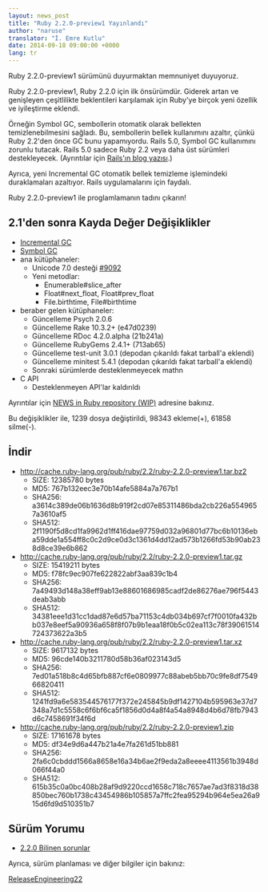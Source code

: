 ```yaml
---
layout: news_post
title: "Ruby 2.2.0-preview1 Yayınlandı"
author: "naruse"
translator: "İ. Emre Kutlu"
date: 2014-09-18 09:00:00 +0000
lang: tr
---
```


Ruby 2.2.0-preview1 sürümünü duyurmaktan memnuniyet duyuyoruz.

Ruby 2.2.0-preview1, Ruby 2.2.0 için ilk önsürümdür.
Giderek artan ve genişleyen çeşitlilikte beklentileri karşılamak için
Ruby'ye birçok yeni özellik ve iyileştirme eklendi.

Örneğin Symbol GC, sembollerin otomatik olarak bellekten temizlenebilmesini
sağladı. Bu, sembollerin bellek kullanımını azaltır, çünkü Ruby 2.2'den önce
GC bunu yapamıyordu. Rails 5.0, Symbol GC kullanımını zorunlu tutacak.
Rails 5.0 sadece Ruby 2.2 veya daha üst sürümleri destekleyecek.
(Ayrıntılar için [Rails'ın blog yazısı](http://weblog.rubyonrails.org/2014/8/20/Rails-4-2-beta1/).)

Ayrıca, yeni Incremental GC otomatik bellek temizleme işlemindeki duraklamaları
azaltıyor. Rails uygulamalarını için faydalı.

Ruby 2.2.0-preview1 ile proglamlamanın tadını çıkarın!

## 2.1'den sonra Kayda Değer Değişiklikler

* [Incremental GC](https://bugs.ruby-lang.org/issues/10137)
* [Symbol GC](https://bugs.ruby-lang.org/issues/9634)
* ana kütüphaneler:
  * Unicode 7.0 desteği [#9092](https://bugs.ruby-lang.org/issues/9092)
  * Yeni metodlar:
    * Enumerable#slice_after
    * Float#next_float, Float#prev_float
    * File.birthtime, File#birthtime
* beraber gelen kütüphaneler:
  * Güncelleme Psych 2.0.6
  * Güncelleme Rake 10.3.2+ (e47d0239)
  * Güncelleme RDoc 4.2.0.alpha (21b241a)
  * Güncelleme RubyGems 2.4.1+ (713ab65)
  * Güncelleme test-unit 3.0.1 (depodan çıkarıldı fakat tarball'a eklendi)
  * Güncelleme minitest 5.4.1 (depodan çıkarıldı fakat tarball'a eklendi)
  * Sonraki sürümlerde desteklenmeyecek mathn
* C API
  * Desteklenmeyen API'lar kaldırıldı

Ayrıntılar için [NEWS in Ruby repository (WIP)](https://github.com/ruby/ruby/blob/v2_2_0_preview1/NEWS) adresine bakınız.

Bu değişiklikler ile, 1239 dosya değiştirildi, 98343 ekleme(+), 61858 silme(-).

## İndir

* <http://cache.ruby-lang.org/pub/ruby/2.2/ruby-2.2.0-preview1.tar.bz2>
  * SIZE:   12385780 bytes
  * MD5:    767b132eec3e70b14afe5884a7a767b1
  * SHA256: a3614c389de06b1636d8b919f2cd07e85311486bda2cb226a5549657a3610af5
  * SHA512: 2f1190f5d8cd1fa9962d1ff416dae97759d032a96801d77bc6b10136eba59dde1a554ff8c0c2d9ce0d3c1361d4dd12ad573b1266fd53b90ab238d8ce39e6b862
* <http://cache.ruby-lang.org/pub/ruby/2.2/ruby-2.2.0-preview1.tar.gz>
  * SIZE:   15419211 bytes
  * MD5:    f78fc9ec907fe622822abf3aa839c1b4
  * SHA256: 7a49493d148a38eff9ab13e88601686985cadf2de86276ae796f5443deab3abb
  * SHA512: 34381eee1d31cc1dad87e6d57ba71153c4db034b697cf7f0010fa432bb037e8eef5a90936a658f8f07b9b1eaa18f0b5c02ea113c78f39061514724373622a3b5
* <http://cache.ruby-lang.org/pub/ruby/2.2/ruby-2.2.0-preview1.tar.xz>
  * SIZE:   9617132 bytes
  * MD5:    96cde140b3211780d58b36af023143d5
  * SHA256: 7ed01a518b8c4d65bfb887cf6e0809977c88abeb5bb70c9fe8df754966820411
  * SHA512: 1241fd9a6e583544576177f372e245845b9df1427104b595963e37d7348a7d1c5558c6f6bf6ca5f1856d0d4a8f4a54a8948d4b6d78fb7943d6c7458691f34f6d
* <http://cache.ruby-lang.org/pub/ruby/2.2/ruby-2.2.0-preview1.zip>
  * SIZE:   17161678 bytes
  * MD5:    df34e9d6a447b21a4e7fa261d51bb881
  * SHA256: 2fa6c0cbddd1566a8658e16a34b6ae2f9eda2a8eeee4113561b3948d066f44a0
  * SHA512: 615b35c0a0bc408b28af9d9220ccd1658c718c7657ae7ad3f8318d38850bec760b1738c43454986b105857a7ffc2fea95294b964e5ea26a915d6fd9d510351b7

## Sürüm Yorumu

* [2.2.0 Bilinen sorunlar](http://bugs.ruby-lang.org/projects/ruby-trunk/issues?query_id=115)

Ayrıca, sürüm planlaması ve diğer bilgiler için bakınız:

[ReleaseEngineering22](http://bugs.ruby-lang.org/projects/ruby-trunk/wiki/ReleaseEngineering22)
